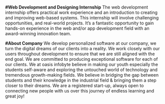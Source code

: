 **#Web Development and Designing Internship**
The web development internship offers practical work experience and an introduction to creating and improving web-based systems. This internship will involve challenging opportunities, and real-world projects. It’s a fantastic opportunity to gain hands-on experience in the web and/or app development field with an award-winning innovation team.

**#About Company**
We develop personalized software at our company, we turn the digital dreams of our clients into a reality. We work closely with our users throughout development to ensure that we are still aligned with the end goal. We are committed to producing exceptional software for each of our clients. We at oasis infobyte believe in making our youth especially the students self-aware and exploring the untouched world of technology and tremendous growth-making fields. We believe in bridging the gap between students and their knowledge in the industrial field & bringing them a step closer to their dreams. We are a registered start-up, always open to connecting new people with us over this journey of endless learning and great joy!
